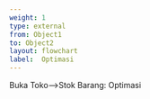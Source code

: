 ```yaml
---
weight: 1
type: external
from: Object1
to: Object2
layout: flowchart
label:  Optimasi
---
```

Buka Toko-->Stok Barang: Optimasi
